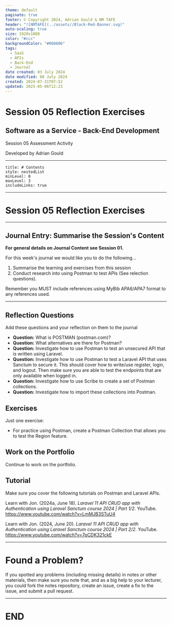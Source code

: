 ```yaml
---
theme: default
paginate: true
footer: © Copyright 2024, Adrian Gould & NM TAFE
header: "![NMTAFE](../assets//Black-Red-Banner.svg)"
auto-scaling: true
size: 1920x1080
color: "#ccc"
backgroundColor: "#060606"
tags:
  - SaaS
  - APIs
  - Back-End
  - Journal
date created: 03 July 2024
date modified: 08 July 2024
created: 2024-07-31T07:52
updated: 2025-05-06T12:23
---
```


# Session 05 Reflection Exercises

## Software as a Service - Back-End Development

Session 05 Assessment Activity 

Developed by Adrian Gould

---

```table-of-contents
title: # Contents
style: nestedList
minLevel: 0
maxLevel: 3
includeLinks: true
```

---

# Session 05 Reflection Exercises 

---
## Journal Entry: Summarise the Session's Content

**For general details on Journal Content see Session 01.**

For this week's journal we would like you to do the following...

1. Summarise the learning and exercises from this session
2. Conduct research into using Postman to test APIs (See relection questions).


Remember you MUST include references using MyBib APA6/APA7 format to any references used.

---
## Reflection Questions

Add these questions and your reflection on them to the journal

- **Question:** What is POSTMAN (postman.com)?
- **Question:** What alternatives are there for Postman?
- **Question:** Investigate how to use Postman to test an unsecured API that is written using Laravel.
- **Question:** Investigate how to use Postman to test a Laravel API that uses Sanctum to secure it.
  This should cover how to write/use register, login, and logout.
  Then make sure you are able to test the endpoints that are only available when logged in.
- **Question:** Investigate how to use Scribe to create a set of Postman collections.
- **Question:** Investigate how to import these collections into Postman.

## Exercises

Just one exercise:

- For practice using Postman, create a Postman Collection that allows you to test the Region feature.


## Work on the Portfolio

Continue to work on the portfolio.

## Tutorial

Make sure you cover the following tutorials on Postman and Laravel APIs.

Learn with Jon. (2024a, June 18). _Laravel 11 API CRUD app with Authentication using Laravel Sanctum course 2024 | Part 1/2_. YouTube. https://www.youtube.com/watch?v=LmMJB3STuU4

Learn with Jon. (2024, June 20). _Laravel 11 API CRUD app with Authentication using Laravel Sanctum course 2024 | Part 2/2_. YouTube. https://www.youtube.com/watch?v=7pCDK321ckE



---
# Found a Problem?
 
If you spotted any problems (including missing details) in notes or other materials, then make sure you note that, and as a big help to your lecturer, you could fork the notes repository, create an issue, create a fix to the issue, and submit a pull request.



---

# END
